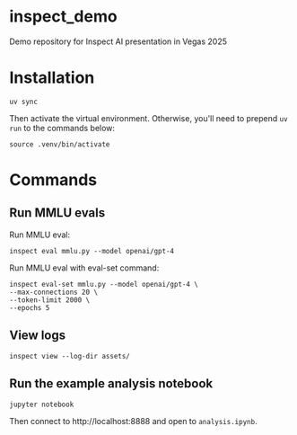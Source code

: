 # inspect_demo

Demo repository for Inspect AI presentation in Vegas 2025

# Installation

```
uv sync
```

Then activate the virtual environment. Otherwise, you'll need to prepend `uv run` to the commands below:

```
source .venv/bin/activate
```

# Commands

## Run MMLU evals

Run MMLU eval:

```
inspect eval mmlu.py --model openai/gpt-4
```

Run MMLU eval with eval-set command:

```
inspect eval-set mmlu.py --model openai/gpt-4 \
--max-connections 20 \
--token-limit 2000 \
--epochs 5
```

## View logs

```
inspect view --log-dir assets/
```

## Run the example analysis notebook

```
jupyter notebook
```

Then connect to http://localhost:8888 and open to `analysis.ipynb`.
